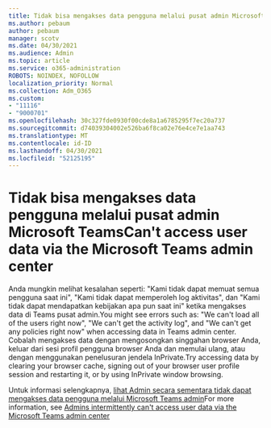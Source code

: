 ```yaml
---
title: Tidak bisa mengakses data pengguna melalui pusat admin Microsoft Teams
ms.author: pebaum
author: pebaum
manager: scotv
ms.date: 04/30/2021
ms.audience: Admin
ms.topic: article
ms.service: o365-administration
ROBOTS: NOINDEX, NOFOLLOW
localization_priority: Normal
ms.collection: Adm_O365
ms.custom:
- "11116"
- "9000701"
ms.openlocfilehash: 30c327fde0930f00cde8a1a6785295f7ec20a737
ms.sourcegitcommit: d74039304002e526ba6f8ca02e76e4ce7e1aa743
ms.translationtype: MT
ms.contentlocale: id-ID
ms.lasthandoff: 04/30/2021
ms.locfileid: "52125195"
---
```

# <a name="cant-access-user-data-via-the-microsoft-teams-admin-center"></a><span data-ttu-id="5bd6d-102">Tidak bisa mengakses data pengguna melalui pusat admin Microsoft Teams</span><span class="sxs-lookup"><span data-stu-id="5bd6d-102">Can't access user data via the Microsoft Teams admin center</span></span>

<span data-ttu-id="5bd6d-103">Anda mungkin melihat kesalahan seperti: "Kami tidak dapat memuat semua pengguna saat ini", "Kami tidak dapat memperoleh log aktivitas", dan "Kami tidak dapat mendapatkan kebijakan apa pun saat ini" ketika mengakses data di Teams pusat admin.</span><span class="sxs-lookup"><span data-stu-id="5bd6d-103">You might see errors such as: "We can't load all of the users right now", "We can't get the activity log", and "We can't get any policies right now" when accessing data in Teams admin center.</span></span> <span data-ttu-id="5bd6d-104">Cobalah mengakses data dengan mengosongkan singgahan browser Anda, keluar dari sesi profil pengguna browser Anda dan memulai ulang, atau dengan menggunakan penelusuran jendela InPrivate.</span><span class="sxs-lookup"><span data-stu-id="5bd6d-104">Try accessing data by clearing your browser cache, signing out of your browser user profile session and restarting it, or by using InPrivate window browsing.</span></span> 

<span data-ttu-id="5bd6d-105">Untuk informasi selengkapnya, [lihat Admin secara sementara tidak dapat mengakses data pengguna melalui Microsoft Teams admin](https://docs.microsoft.com/microsoftteams/troubleshoot/teams-administration/cannot-access-admin-center)</span><span class="sxs-lookup"><span data-stu-id="5bd6d-105">For more information, see [Admins intermittently can't access user data via the Microsoft Teams admin center](https://docs.microsoft.com/microsoftteams/troubleshoot/teams-administration/cannot-access-admin-center)</span></span>